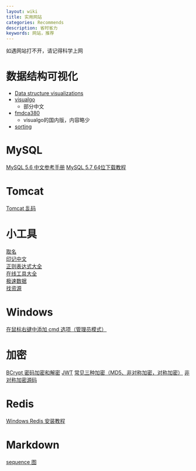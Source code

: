 ```yaml
---
layout: wiki
title: 实用网站
categories: Recommends
description: 省时省力
keywords: 网站，推荐
---
```


如遇网站打不开，请记得科学上网

# 数据结构可视化
- [Data structure visualizations](http://www.cs.usfca.edu/~galles/visualization/Algorithms.html)
- [visualgo](https://visualgo.net/zh)
	- 部分中文
- [fmdca380](http://ds.fmdca380.com/index.html)
	- visualgo的国内版，内容略少
- [sorting](http://sorting.at/)

# MySQL
[MySQL 5.6 中文参考手册](https://github.com/mysql2cn/manual56)
[MySQL 5.7 64位下载教程](https://blog.csdn.net/mulinghanxue/article/details/93917244)

# Tomcat
[Tomcat 乱码](https://blog.csdn.net/qq_25775675/article/details/104839569)

# 小工具
[取名](https://unbug.github.io/codelf)<br>
[印记中文](https://docschina.org/)<br>
[正则表达式大全](https://any86.github.io/any-rule/)<br>
[在线工具大全](https://tool.lu/)<br>
[极速数据](https://tool.jisuapi.com/)<br>
[找资源](http://www.549.tv/)

# Windows
[在鼠标右键中添加 cmd 选项（管理员模式）](https://blog.csdn.net/ujsDui/article/details/79191921)

# 加密
[BCrypt 密码加密和解密](https://www.jianshu.com/p/fc910a1f7c8d/)
[JWT](https://www.jianshu.com/p/576dbf44b2ae)
[常见三种加密（MD5、非对称加密，对称加密）](https://www.cnblogs.com/shoshana-kong/p/10934550.html)
[非对称加密源码](https://www.cnblogs.com/frank-quan/p/7073457.html)

# Redis
[Windows Redis 安装教程](https://blog.csdn.net/weixin_41381863/article/details/88231397)

# Markdown
[sequence 图](https://www.jianshu.com/p/70e329dd4a00)